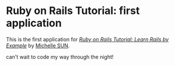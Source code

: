 # Ruby on Rails Tutorial: first application

This is the first application for
[*Ruby on Rails Tutorial: Learn Rails by Example*](http://railstutorial.org/)
by [Michelle SUN](http://michellelsun.tumblr.com/).

can't wait to code my way through the night!